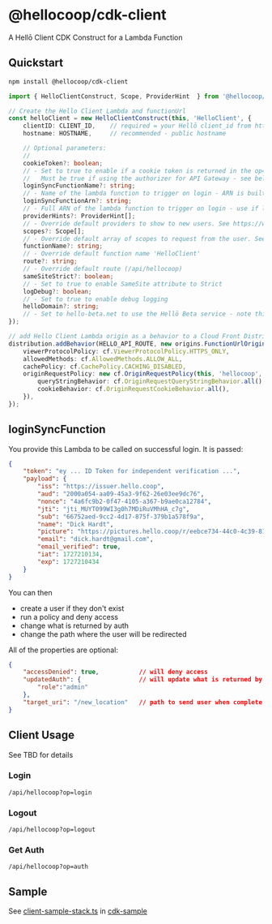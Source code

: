 # @hellocoop/cdk-client

A Hellō Client CDK Construct for a Lambda Function

## Quickstart

```sh
npm install @hellocoop/cdk-client
```

```TypeScript
import { HelloClientConstruct, Scope, ProviderHint  } from '@hellocoop/cdk-client'

// Create the Hello Client Lambda and functionUrl
const helloClient = new HelloClientConstruct(this, 'HelloClient', {
    clientID: CLIENT_ID,    // required = your Hellō client_id from https://console.hello.coop
    hostname: HOSTNAME,     // recommended - public hostname 

    // Optional parameters:
    //
    cookieToken?: boolean; 
    // - Set to true to enable if a cookie token is returned in the op=auth response
    //   Must be true if using the authorizer for API Gateway - see below
    loginSyncFunctionName?: string; 
    // - Name of the lambda function to trigger on login - ARN is built from current region and account
    loginSyncFunctionArn?: string;
    // - Full ARN of the lambda function to trigger on login - use if lambda is in another region or account
    providerHints?: ProviderHint[]; 
    // - Override default providers to show to new users. See https://www.hello.dev/docs/apis/wallet/#provider_hint
    scopes?: Scope[]; 
    // - Override default array of scopes to request from the user. See https://www.hello.dev/docs/scopes/
    functionName?: string; 
    // - Override default function name 'HelloClient'
    route?: string; 
    // - Override default route (/api/hellocoop)
    sameSiteStrict?: boolean; 
    // - Set to true to enable SameSite attribute to Strict
    logDebug?: boolean;
    // - Set to true to enable debug logging
    helloDomain?: string;
    // - Set to hello-beta.net to use the Hellō Beta service - note this is NOT stable!
});

// add Hello Client Lambda origin as a behavior to a Cloud Front Distribution
distribution.addBehavior(HELLO_API_ROUTE, new origins.FunctionUrlOrigin(helloClient.functionUrl), {
    viewerProtocolPolicy: cf.ViewerProtocolPolicy.HTTPS_ONLY,
    allowedMethods: cf.AllowedMethods.ALLOW_ALL,
    cachePolicy: cf.CachePolicy.CACHING_DISABLED,
    originRequestPolicy: new cf.OriginRequestPolicy(this, 'hellocoop', {
        queryStringBehavior: cf.OriginRequestQueryStringBehavior.all(),
        cookieBehavior: cf.OriginRequestCookieBehavior.all(),
    }),
});

```

## loginSyncFunction

You provide this Lambda to be called on successful login. It is passed:

```json
{
    "token": "ey ... ID Token for independent verification ...",
    "payload": {
        "iss": "https://issuer.hello.coop",
        "aud": "2000a054-aa09-45a3-9f62-26e03ee9dc76",
        "nonce": "4a6fc9b2-0f47-4105-a367-b9ae0ca12784",
        "jti": "jti_MUYT099WI3g0h7MDiRuVMhHA_c7g",
        "sub": "66752aed-9cc2-4d17-875f-379b1a578f9a",
        "name": "Dick Hardt",
        "picture": "https://pictures.hello.coop/r/eebce734-44c0-4c39-8161-ba77e08091f9.jpeg",
        "email": "dick.hardt@gmail.com",
        "email_verified": true,
        "iat": 1727210134,
        "exp": 1727210434
    }
}
```

You can then 
- create a user if they don't exist
- run a policy and deny access
- change what is returned by auth
- change the path where the user will be redirected

All of the properties are optional:

```json
{  
    "accessDenied": true,           // will deny access
    "updatedAuth": {                // will update what is returned by the auth operation
        "role":"admin"
    },
    "target_uri": "/new_location"   // path to send user when complete
}
```


## Client Usage

See TBD for details

### Login
`/api/hellocoop?op=login`

### Logout
`/api/hellocoop?op=logout`

### Get Auth
`/api/hellocoop?op=auth`

## Sample

See [client-sample-stack.ts](cdk-sample/lib/client-sample-stack.ts) in [cdk-sample](cdk-sample)